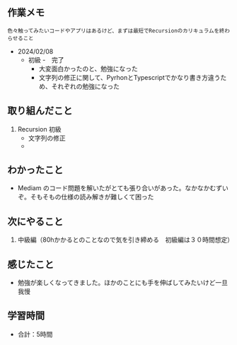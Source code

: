 ## 作業メモ
    色々触ってみたいコードやアプリはあるけど、まずは最短でRecursionのカリキュラムを終わらせること

- 2024/02/08
    - 初級 
        -　完了
        - 大変面白かったのと、勉強になった
        - 文字列の修正に関して、PyrhonとTypescriptでかなり書き方違うため、それぞれの勉強になった

## 取り組んだこと
1. Recursion 初級
    - 文字列の修正
    - 

## わかったこと
- Mediam のコード問題を解いたがとても張り合いがあった。なかなかむずいぞ。そもそもの仕様の読み解きが難しくて困った

## 次にやること
1. 中級編（80hかかるとのことなので気を引き締める　初級編は３０時間想定）

## 感じたこと
- 勉強が楽しくなってきました。ほかのことにも手を伸ばしてみたいけど一旦我慢

## 学習時間
- 合計：5時間
